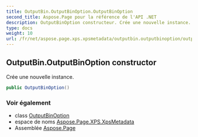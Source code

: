 ```yaml
---
title: OutputBin.OutputBinOption.OutputBinOption
second_title: Aspose.Page pour la référence de l'API .NET
description: OutputBinOption constructeur. Crée une nouvelle instance.
type: docs
weight: 10
url: /fr/net/aspose.page.xps.xpsmetadata/outputbin.outputbinoption/outputbinoption/
---
```

## OutputBin.OutputBinOption constructor

Crée une nouvelle instance.

```csharp
public OutputBinOption()
```

### Voir également

* class [OutputBinOption](../)
* espace de noms [Aspose.Page.XPS.XpsMetadata](../../outputbin.outputbinoption/)
* Assemblée [Aspose.Page](../../../)


